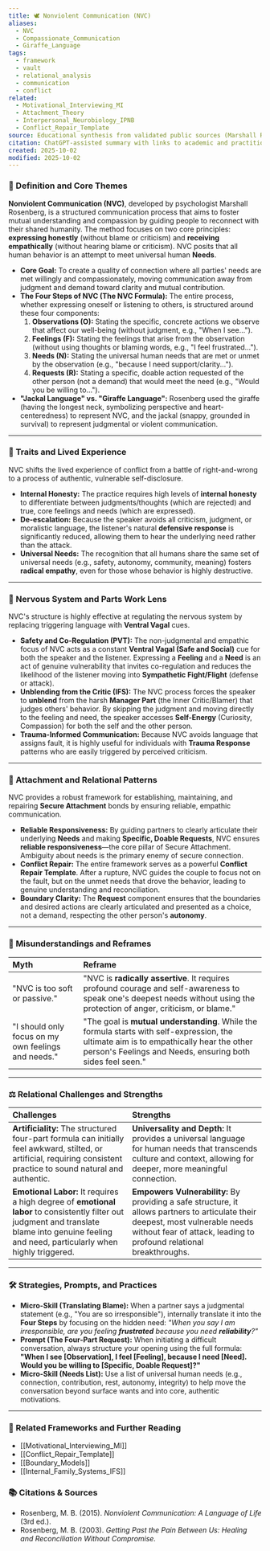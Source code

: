 ```yaml
---
title: 🕊️ Nonviolent Communication (NVC)
aliases:
  - NVC
  - Compassionate_Communication
  - Giraffe_Language
tags:
  - framework
  - vault
  - relational_analysis
  - communication
  - conflict
related:
  - Motivational_Interviewing_MI
  - Attachment_Theory
  - Interpersonal_Neurobiology_IPNB
  - Conflict_Repair_Template
source: Educational synthesis from validated public sources (Marshall Rosenberg's model)
citation: ChatGPT-assisted summary with links to academic and practitioner materials
created: 2025-10-02
modified: 2025-10-02
---
```

### 🧩 Definition and Core Themes

**Nonviolent Communication (NVC)**, developed by psychologist Marshall Rosenberg, is a structured communication process that aims to foster mutual understanding and compassion by guiding people to reconnect with their shared humanity. The method focuses on two core principles: **expressing honestly** (without blame or criticism) and **receiving empathically** (without hearing blame or criticism). NVC posits that all human behavior is an attempt to meet universal human **Needs**.

-   **Core Goal:** To create a quality of connection where all parties' needs are met willingly and compassionately, moving communication away from judgment and demand toward clarity and mutual contribution.
-   **The Four Steps of NVC (The NVC Formula):** The entire process, whether expressing oneself or listening to others, is structured around these four components:
    1.  **Observations (O):** Stating the specific, concrete actions we observe that affect our well-being (without judgment, e.g., "When I see...").
    2.  **Feelings (F):** Stating the feelings that arise from the observation (without using thoughts or blaming words, e.g., "I feel frustrated...").
    3.  **Needs (N):** Stating the universal human needs that are met or unmet by the observation (e.g., "because I need support/clarity...").
    4.  **Requests (R):** Stating a specific, doable action requested of the other person (not a demand) that would meet the need (e.g., "Would you be willing to...").
-   **"Jackal Language" vs. "Giraffe Language":** Rosenberg used the giraffe (having the longest neck, symbolizing perspective and heart-centeredness) to represent NVC, and the jackal (snappy, grounded in survival) to represent judgmental or violent communication.

---

### 🌿 Traits and Lived Experience

NVC shifts the lived experience of conflict from a battle of right-and-wrong to a process of authentic, vulnerable self-disclosure.

-   **Internal Honesty:** The practice requires high levels of **internal honesty** to differentiate between judgments/thoughts (which are rejected) and true, core feelings and needs (which are expressed).
-   **De-escalation:** Because the speaker avoids all criticism, judgment, or moralistic language, the listener's natural **defensive response** is significantly reduced, allowing them to hear the underlying need rather than the attack.
-   **Universal Needs:** The recognition that all humans share the same set of universal needs (e.g., safety, autonomy, community, meaning) fosters **radical empathy**, even for those whose behavior is highly destructive.

---

### 🧠 Nervous System and Parts Work Lens

NVC's structure is highly effective at regulating the nervous system by replacing triggering language with **Ventral Vagal** cues.

-   **Safety and Co-Regulation (PVT):** The non-judgmental and empathic focus of NVC acts as a constant **Ventral Vagal (Safe and Social)** cue for both the speaker and the listener. Expressing a **Feeling** and a **Need** is an act of genuine vulnerability that invites co-regulation and reduces the likelihood of the listener moving into **Sympathetic Fight/Flight** (defense or attack).
-   **Unblending from the Critic (IFS):** The NVC process forces the speaker to **unblend** from the harsh **Manager Part** (the Inner Critic/Blamer) that judges others' behavior. By skipping the judgment and moving directly to the feeling and need, the speaker accesses **Self-Energy** (Curiosity, Compassion) for both the self and the other person.
-   **Trauma-Informed Communication:** Because NVC avoids language that assigns fault, it is highly useful for individuals with **Trauma Response** patterns who are easily triggered by perceived criticism.

---

### 💞 Attachment and Relational Patterns

NVC provides a robust framework for establishing, maintaining, and repairing **Secure Attachment** bonds by ensuring reliable, empathic communication.

-   **Reliable Responsiveness:** By guiding partners to clearly articulate their underlying **Needs** and making **Specific, Doable Requests**, NVC ensures **reliable responsiveness**—the core pillar of Secure Attachment. Ambiguity about needs is the primary enemy of secure connection.
-   **Conflict Repair:** The entire framework serves as a powerful **Conflict Repair Template**. After a rupture, NVC guides the couple to focus not on the fault, but on the unmet needs that drove the behavior, leading to genuine understanding and reconciliation.
-   **Boundary Clarity:** The **Request** component ensures that the boundaries and desired actions are clearly articulated and presented as a choice, not a demand, respecting the other person's **autonomy**.

---

### 🔄 Misunderstandings and Reframes

| Myth | Reframe |
| :--- | :--- |
| "NVC is too soft or passive." | "NVC is **radically assertive**. It requires profound courage and self-awareness to speak one's deepest needs without using the protection of anger, criticism, or blame." |
| "I should only focus on my own feelings and needs." | "The goal is **mutual understanding**. While the formula starts with self-expression, the ultimate aim is to empathically hear the other person's Feelings and Needs, ensuring both sides feel seen." |

---

### ⚖️ Relational Challenges and Strengths

| Challenges | Strengths |
| :--- | :--- |
| **Artificiality:** The structured four-part formula can initially feel awkward, stilted, or artificial, requiring consistent practice to sound natural and authentic. | **Universality and Depth:** It provides a universal language for human needs that transcends culture and context, allowing for deeper, more meaningful connection. |
| **Emotional Labor:** It requires a high degree of **emotional labor** to consistently filter out judgment and translate blame into genuine feeling and need, particularly when highly triggered. | **Empowers Vulnerability:** By providing a safe structure, it allows partners to articulate their deepest, most vulnerable needs without fear of attack, leading to profound relational breakthroughs. |

---

### 🛠️ Strategies, Prompts, and Practices

-   **Micro-Skill (Translating Blame):** When a partner says a judgmental statement (e.g., "You are so irresponsible"), internally translate it into the **Four Steps** by focusing on the hidden need: *"When you say I am irresponsible, are you feeling **frustrated** because you need **reliability**?"*
-   **Prompt (The Four-Part Request):** When initiating a difficult conversation, always structure your opening using the full formula: **"When I see [Observation], I feel [Feeling], because I need [Need]. Would you be willing to [Specific, Doable Request]?"**
-   **Micro-Skill (Needs List):** Use a list of universal human needs (e.g., connection, contribution, rest, autonomy, integrity) to help move the conversation beyond surface wants and into core, authentic motivations.

---

### 🔗 Related Frameworks and Further Reading

-   [[Motivational_Interviewing_MI]]
-   [[Conflict_Repair_Template]]
-   [[Boundary_Models]]
-   [[Internal_Family_Systems_IFS]]

### 📚 Citations & Sources

-   Rosenberg, M. B. (2015). *Nonviolent Communication: A Language of Life* (3rd ed.).
-   Rosenberg, M. B. (2003). *Getting Past the Pain Between Us: Healing and Reconciliation Without Compromise.*
